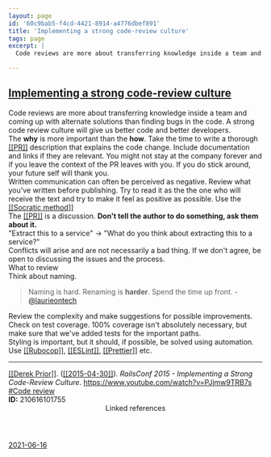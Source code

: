 ```yaml
---
layout: page
id: '60c9bab5-f4cd-4421-8914-a4776dbef891'
title: 'Implementing a strong code-review culture'
tags: page
excerpt: |
  Code reviews are more about transferring knowledge inside a team and coming up with alternate solutions than finding bugs in the code. A strong code review culture will give us better code and better developers.

---
```

  
<h2 class="text-3xl font-semibold mb-4"><a class="rounded-sm focus:outline-none focus:ring-2 focus:ring-offset-2 dark:focus:ring-offset-gray-900 dark:focus:ring-pink-400 focus:ring-pink-700" href="/pages/implementing-a-strong-code-review-culture">Implementing a strong code-review culture</a></h2>

<div class="space-y-3">
<div class="element-block ml-0"><div class="flex-1">Code reviews are more about transferring knowledge inside a team and coming up with alternate solutions than finding bugs in the code. A strong code review culture will give us better code and better developers.</div></div>

<div class="element-block ml-0"><div class="flex-1">The <strong class="text-rose-600 dark:text-rose-400">why</strong> is more important than the <strong class="text-rose-600 dark:text-rose-400">how</strong>. Take the time to write a thorough <a class="text-teal-700 dark:text-teal-400 rounded-sm group focus:outline-none focus:ring-2 focus:ring-offset-2 dark:focus:ring-offset-gray-900 dark:focus:ring-pink-400 focus:ring-pink-700" href="/pages/pr"><span class="text-gray-300 dark:text-gray-500 group-hover:text-teal-900">[[</span>PR<span class="text-gray-300 dark:text-gray-500 group-hover:text-teal-900">]]</span></a> description that explains the code change. Include documentation and links if they are relevant. You might not stay at the company forever and if you leave the context of the PR leaves with you. If you do stick around, your future self will thank you.</div></div>

<div class="element-block ml-0"><div class="flex-1">Written communication can often be perceived as negative. Review what you've written before publishing. Try to read it as the the one who will receive the text and try to make it feel as positive as possible. Use the <a class="text-teal-700 dark:text-teal-400 rounded-sm group focus:outline-none focus:ring-2 focus:ring-offset-2 dark:focus:ring-offset-gray-900 dark:focus:ring-pink-400 focus:ring-pink-700" href="/pages/socratic-method"><span class="text-gray-300 dark:text-gray-500 group-hover:text-teal-900">[[</span>Socratic method<span class="text-gray-300 dark:text-gray-500 group-hover:text-teal-900">]]</span></a></div></div>

<div class="element-block ml-0"><div class="flex-1">The <a class="text-teal-700 dark:text-teal-400 rounded-sm group focus:outline-none focus:ring-2 focus:ring-offset-2 dark:focus:ring-offset-gray-900 dark:focus:ring-pink-400 focus:ring-pink-700" href="/pages/pr"><span class="text-gray-300 dark:text-gray-500 group-hover:text-teal-900">[[</span>PR<span class="text-gray-300 dark:text-gray-500 group-hover:text-teal-900">]]</span></a> is a discussion. <strong class="text-rose-600 dark:text-rose-400">Don't tell the author to do something, ask them about it.</strong></div></div>

<div class="element-block ml-4"><div class="flex-1">"Extract this to a service" -> "What do you think about extracting this to a service?"</div></div>



<div class="element-block ml-0"><div class="flex-1">Conflicts will arise and are not necessarily a bad thing. If we don't agree, be open to discussing the issues and the process.</div></div>

<div class="element-block ml-0"><div class="flex-1">What to review</div></div>

<div class="element-block ml-4"><div class="flex-1">Think about naming.</div></div>

<div class="element-block ml-8"><div class="flex-1"><blockquote class="bg-gray-100 border-l-4 border-indigo-600 dark:border-indigo-400 dark:bg-gray-800 p-4">Naming is hard. Renaming is <strong class="text-rose-600 dark:text-rose-400">harder</strong>. Spend the time up front. - <a class="text-indigo-600 dark:text-indigo-400 rounded-sm focus:outline-none focus:ring-2 focus:ring-offset-2 dark:focus:ring-offset-gray-900 dark:focus:ring-pink-400 focus:ring-pink-700" href="https://twitter.com/laurieontech/status/1402313492162613252" target="_blank" rel="noopener noreferrer">@laurieontech</a></blockquote></div></div>



<div class="element-block ml-4"><div class="flex-1">Review the complexity and make suggestions for possible improvements.</div></div>

<div class="element-block ml-4"><div class="flex-1">Check on test coverage. 100% coverage isn't absolutely necessary, but make sure that we've added tests for the important paths.</div></div>



<div class="element-block ml-0"><div class="flex-1">Styling is important, but it should, if possible, be solved using automation. Use <a class="text-teal-700 dark:text-teal-400 rounded-sm group focus:outline-none focus:ring-2 focus:ring-offset-2 dark:focus:ring-offset-gray-900 dark:focus:ring-pink-400 focus:ring-pink-700" href="/pages/rubocop"><span class="text-gray-300 dark:text-gray-500 group-hover:text-teal-900">[[</span>Rubocop<span class="text-gray-300 dark:text-gray-500 group-hover:text-teal-900">]]</span></a>, <a class="text-teal-700 dark:text-teal-400 rounded-sm group focus:outline-none focus:ring-2 focus:ring-offset-2 dark:focus:ring-offset-gray-900 dark:focus:ring-pink-400 focus:ring-pink-700" href="/pages/eslint"><span class="text-gray-300 dark:text-gray-500 group-hover:text-teal-900">[[</span>ESLint<span class="text-gray-300 dark:text-gray-500 group-hover:text-teal-900">]]</span></a>, <a class="text-teal-700 dark:text-teal-400 rounded-sm group focus:outline-none focus:ring-2 focus:ring-offset-2 dark:focus:ring-offset-gray-900 dark:focus:ring-pink-400 focus:ring-pink-700" href="/pages/prettier"><span class="text-gray-300 dark:text-gray-500 group-hover:text-teal-900">[[</span>Prettier<span class="text-gray-300 dark:text-gray-500 group-hover:text-teal-900">]]</span></a> etc.</div></div>

<hr class="border-gray-700 !my-5" />

<div class="element-block ml-0"><div class="flex-1"><a class="text-teal-700 dark:text-teal-400 rounded-sm group focus:outline-none focus:ring-2 focus:ring-offset-2 dark:focus:ring-offset-gray-900 dark:focus:ring-pink-400 focus:ring-pink-700" href="/pages/derek-prior"><span class="text-gray-300 dark:text-gray-500 group-hover:text-teal-900">[[</span>Derek Prior<span class="text-gray-300 dark:text-gray-500 group-hover:text-teal-900">]]</span></a>. (<a class="text-teal-700 dark:text-teal-400 rounded-sm group focus:outline-none focus:ring-2 focus:ring-offset-2 dark:focus:ring-offset-gray-900 dark:focus:ring-pink-400 focus:ring-pink-700" href="/journals/2015-04-30"><span class="text-gray-300 dark:text-gray-500 group-hover:text-teal-900">[[</span>2015-04-30<span class="text-gray-300 dark:text-gray-500 group-hover:text-teal-900">]]</span></a>). <em>RailsConf 2015 - Implementing a Strong Code-Review Culture</em>. <a class="text-indigo-600 dark:text-indigo-400 rounded-sm focus:outline-none focus:ring-2 focus:ring-offset-2 dark:focus:ring-offset-gray-900 dark:focus:ring-pink-400 focus:ring-pink-700" href="https://www.youtube.com/watch?v=PJjmw9TRB7s" target="_blank" rel="noopener noreferrer">https://www.youtube.com/watch?v=PJjmw9TRB7s</a></div></div>

<div class="element-block ml-0"><div class="flex-1"><a class="dark:text-gray-400 text-gray-500" href="/pages/code-review">#Code review</a></div></div>

<div class="element-block ml-0"><div class="flex-1"><strong class="text-rose-600 dark:text-rose-400">ID:</strong> 210616101755</div></div>
</div>


<section class="mt-8 space-y-2">
<header class="text-gray-500 dark:text-gray-400">Linked references</header>
<a class="block bg-gray-100 dark:bg-gray-800 p-4 rounded text-teal-700 dark:text-teal-400 focus:outline-none focus:ring-2 focus:ring-offset-2 dark:focus:ring-offset-gray-900 focus:ring-teal-700 dark:focus:ring-teal-400 hover:ring-2 hover:ring-offset-2 dark:hover:ring-offset-gray-900 dark:hover:ring-teal-400 hover:ring-teal-700" href="/journals/2021-06-16">2021-06-16</a>
  </section>

